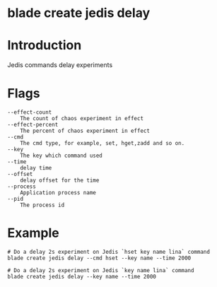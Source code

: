 # blade create jedis delay

# **Introduction**
Jedis commands delay experiments
# **Flags**

```
--effect-count
	The count of chaos experiment in effect
--effect-percent
	The percent of chaos experiment in effect
--cmd
	The cmd type, for example, set, hget,zadd and so on.
--key
	The key which command used
--time
	delay time
--offset
	delay offset for the time
--process
	Application process name
--pid
	The process id

```

# **Example**

````
# Do a delay 2s experiment on Jedis `hset key name lina` command
blade create jedis delay --cmd hset --key name --time 2000
````
````
# Do a delay 2s experiment on Jedis `key name lina` command
blade create jedis delay --key name --time 2000
````


